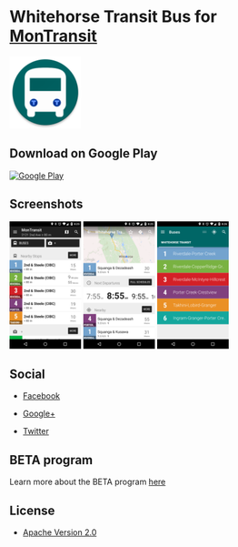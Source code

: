 # Whitehorse Transit Bus for [MonTransit](https://github.com/mtransitapps/mtransit-for-android)

<img width="25%" height="25%" src="https://raw.githubusercontent.com/mtransitapps/ca-whitehorse-transit-bus-android/master/pub/hi-res-app-icon.png"/>

## Download on Google Play

[![Google Play](https://developer.android.com/images/brand/en_app_rgb_wo_60.png)](https://play.google.com/store/apps/details?id=org.mtransit.android.ca_whitehorse_transit_bus)

## Screenshots

<img width="25%" height="25%" src="https://raw.githubusercontent.com/mtransitapps/ca-whitehorse-transit-bus-android/master/pub/screenshot-phone-1.png"/>
<img width="25%" height="25%" src="https://raw.githubusercontent.com/mtransitapps/ca-whitehorse-transit-bus-android/master/pub/screenshot-phone-2.png"/>
<img width="25%" height="25%" src="https://raw.githubusercontent.com/mtransitapps/ca-whitehorse-transit-bus-android/master/pub/screenshot-phone-3.png"/>

## Social

* [Facebook](https://www.facebook.com/MonTransit)

* [Google+](http://gplus.to/MonTransit/)

* [Twitter](https://twitter.com/montransit)

## BETA program

Learn more about the BETA program [here](https://github.com/mtransitapps/mtransit-for-android/wiki/BETA)

## License

* [Apache Version 2.0](http://www.apache.org/licenses/LICENSE-2.0.html)
